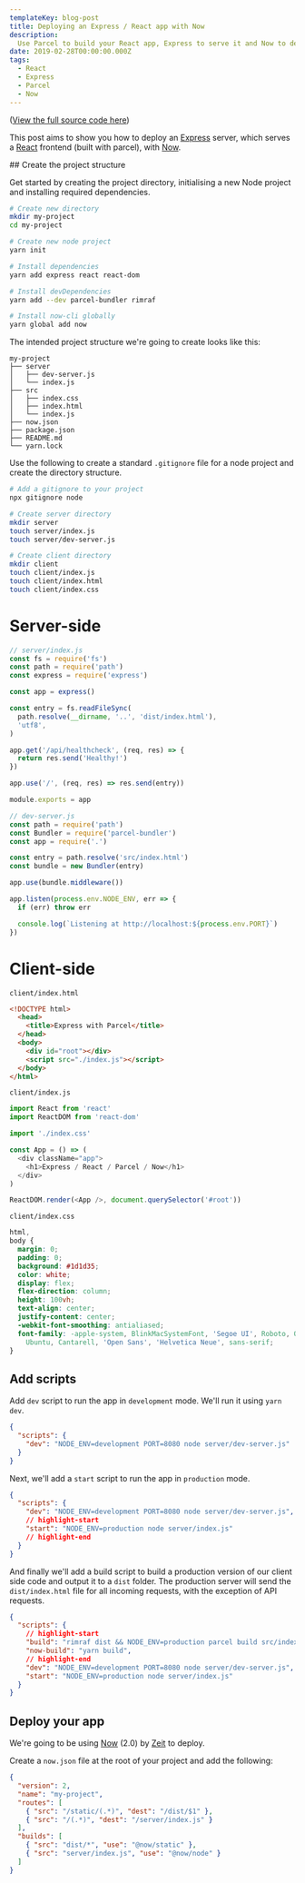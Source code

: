 ```yaml
--- 
templateKey: blog-post
title: Deploying an Express / React app with Now
description:
  Use Parcel to build your React app, Express to serve it and Now to deploy
date: 2019-02-28T00:00:00.000Z
tags:
  - React
  - Express
  - Parcel
  - Now
---
```


([View the full source code here](https://github.com/markmur/express-parcel-react-now))

This post aims to show you how to deploy an [Express]() server, which serves a
[React]() frontend (built with parcel), with [Now](https://zeit.co/now).

## Create the project structure

Get started by creating the project directory, initialising a new Node project
and installing required dependencies.

```sh
# Create new directory
mkdir my-project
cd my-project

# Create new node project
yarn init

# Install dependencies
yarn add express react react-dom

# Install devDependencies
yarn add --dev parcel-bundler rimraf

# Install now-cli globally
yarn global add now
```

The intended project structure we're going to create looks like this:

```tree
my-project
├── server
│   ├── dev-server.js
│   └── index.js
├── src
│   ├── index.css
│   ├── index.html
│   └── index.js
├── now.json
├── package.json
├── README.md
└── yarn.lock
```

Use the following to create a standard `.gitignore` file for a node project and
create the directory structure.

```sh
# Add a gitignore to your project
npx gitignore node

# Create server directory
mkdir server
touch server/index.js
touch server/dev-server.js

# Create client directory
mkdir client
touch client/index.js
touch client/index.html
touch client/index.css
```

# Server-side

```js
// server/index.js
const fs = require('fs')
const path = require('path')
const express = require('express')

const app = express()

const entry = fs.readFileSync(
  path.resolve(__dirname, '..', 'dist/index.html'),
  'utf8',
)

app.get('/api/healthcheck', (req, res) => {
  return res.send('Healthy!')
})

app.use('/', (req, res) => res.send(entry))

module.exports = app
```

```js
// dev-server.js
const path = require('path')
const Bundler = require('parcel-bundler')
const app = require('.')

const entry = path.resolve('src/index.html')
const bundle = new Bundler(entry)

app.use(bundle.middleware())

app.listen(process.env.NODE_ENV, err => {
  if (err) throw err

  console.log(`Listening at http://localhost:${process.env.PORT}`)
})
```

# Client-side

`client/index.html`

```html
<!DOCTYPE html>
  <head>
    <title>Express with Parcel</title>
  </head>
  <body>
    <div id="root"></div>
    <script src="./index.js"></script>
  </body>
</html>
```

`client/index.js`

```js
import React from 'react'
import ReactDOM from 'react-dom'

import './index.css'

const App = () => (
  <div className="app">
    <h1>Express / React / Parcel / Now</h1>
  </div>
)

ReactDOM.render(<App />, document.querySelector('#root'))
```

`client/index.css`

```css
html,
body {
  margin: 0;
  padding: 0;
  background: #1d1d35;
  color: white;
  display: flex;
  flex-direction: column;
  height: 100vh;
  text-align: center;
  justify-content: center;
  -webkit-font-smoothing: antialiased;
  font-family: -apple-system, BlinkMacSystemFont, 'Segoe UI', Roboto, Oxygen,
    Ubuntu, Cantarell, 'Open Sans', 'Helvetica Neue', sans-serif;
}
```

## Add scripts

Add `dev` script to run the app in `development` mode. We'll run it using
`yarn dev`.

```json
{
  "scripts": {
    "dev": "NODE_ENV=development PORT=8080 node server/dev-server.js"
  }
}
```

Next, we'll add a `start` script to run the app in `production` mode.

```json
{
  "scripts": {
    "dev": "NODE_ENV=development PORT=8080 node server/dev-server.js",
    // highlight-start
    "start": "NODE_ENV=production node server/index.js"
    // highlight-end
  }
}
```

And finally we'll add a build script to build a production version of our client
side code and output it to a `dist` folder. The production server will send the
`dist/index.html` file for all incoming requests, with the exception of API
requests.

```json
{
  "scripts": {
    // highlight-start
    "build": "rimraf dist && NODE_ENV=production parcel build src/index.html --public-url=/static",
    "now-build": "yarn build",
    // highlight-end
    "dev": "NODE_ENV=development PORT=8080 node server/dev-server.js",
    "start": "NODE_ENV=production node server/index.js"
  }
}
```

## Deploy your app

We're going to be using [Now]() (2.0) by [Zeit]() to deploy.

Create a `now.json` file at the root of your project and add the following:

```json
{
  "version": 2,
  "name": "my-project",
  "routes": [
    { "src": "/static/(.*)", "dest": "/dist/$1" },
    { "src": "/(.*)", "dest": "/server/index.js" }
  ],
  "builds": [
    { "src": "dist/*", "use": "@now/static" },
    { "src": "server/index.js", "use": "@now/node" }
  ]
}
```
